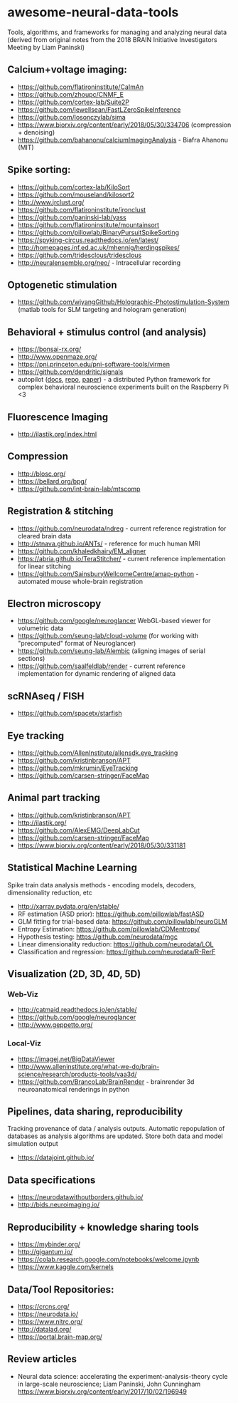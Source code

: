 # awesome-neural-data-tools
Tools, algorithms, and frameworks for managing and analyzing neural data (derived from original notes from the 2018 BRAIN Initiative Investigators Meeting by Liam Paninski)

## Calcium+voltage imaging:
* https://github.com/flatironinstitute/CaImAn 
* https://github.com/zhoupc/CNMF_E
* https://github.com/cortex-lab/Suite2P
* https://github.com/jewellsean/FastLZeroSpikeInference 
* https://github.com/losonczylab/sima 
* https://www.biorxiv.org/content/early/2018/05/30/334706 (compression + denoising)
* https://github.com/bahanonu/calciumImagingAnalysis - Biafra Ahanonu (MIT) 

## Spike sorting:
* https://github.com/cortex-lab/KiloSort 
* https://github.com/mouseland/kilosort2
* http://www.jrclust.org/ 
* https://github.com/flatironinstitute/ironclust
* https://github.com/paninski-lab/yass 
* https://github.com/flatironinstitute/mountainsort 
* https://github.com/pillowlab/BinaryPursuitSpikeSorting 
* https://spyking-circus.readthedocs.io/en/latest/
* http://homepages.inf.ed.ac.uk/mhennig/herdingspikes/
* https://github.com/tridesclous/tridesclous
* http://neuralensemble.org/neo/ - Intracellular recording

## Optogenetic stimulation
* https://github.com/wjyangGithub/Holographic-Photostimulation-System  (matlab tools for SLM targeting and hologram generation)

## Behavioral + stimulus control (and analysis)
* https://bonsai-rx.org/
* http://www.openmaze.org/  
* https://pni.princeton.edu/pni-software-tools/virmen 
* https://github.com/dendritic/signals
* autopilot ([docs](https://docs.auto-pi-lot.com), [repo](https://github.com/wehr-lab/autopilot), [paper](https://doi.org/10.1101/807693)) - a distributed Python framework for complex behavioral neuroscience experiments built on the Raspberry Pi <3

## Fluorescence Imaging
* http://ilastik.org/index.html

## Compression 
* http://blosc.org/
* https://bellard.org/bpg/
* https://github.com/int-brain-lab/mtscomp

## Registration & stitching
* https://github.com/neurodata/ndreg - current reference registration for cleared brain data
* http://stnava.github.io/ANTs/ - reference for much human MRI
* https://github.com/khaledkhairy/EM_aligner
* https://abria.github.io/TeraStitcher/ - current reference implementation for linear stitching
* https://github.com/SainsburyWellcomeCentre/amap-python - automated mouse whole-brain registration


## Electron microscopy
* https://github.com/google/neuroglancer WebGL-based viewer for volumetric data
* https://github.com/seung-lab/cloud-volume (for working with "precomputed" format of Neuroglancer)
* https://github.com/seung-lab/Alembic (aligning images of serial sections)
* https://github.com/saalfeldlab/render - current reference implementation for dynamic rendering of aligned data

## scRNAseq / FISH
* https://github.com/spacetx/starfish

## Eye tracking
* https://github.com/AllenInstitute/allensdk.eye_tracking
* https://github.com/kristinbranson/APT  
* https://github.com/mkrumin/EyeTracking 
* https://github.com/carsen-stringer/FaceMap 

## Animal part tracking
* https://github.com/kristinbranson/APT
* http://ilastik.org/ 
* https://github.com/AlexEMG/DeepLabCut 
* https://github.com/carsen-stringer/FaceMap 
* https://www.biorxiv.org/content/early/2018/05/30/331181

## Statistical Machine Learning
Spike train data analysis methods - encoding models, decoders, dimensionality reduction, etc
* http://xarray.pydata.org/en/stable/ 
* RF estimation (ASD prior): https://github.com/pillowlab/fastASD
* GLM fitting for trial-based data:  https://github.com/pillowlab/neuroGLM
* Entropy Estimation: https://github.com/pillowlab/CDMentropy/
* Hypothesis testing: https://github.com/neurodata/mgc
* Linear dimensionality reduction: https://github.com/neurodata/LOL
* Classification and regression: https://github.com/neurodata/R-RerF

## Visualization (2D, 3D, 4D, 5D)
### Web-Viz
* http://catmaid.readthedocs.io/en/stable/
* https://github.com/google/neuroglancer
* http://www.geppetto.org/ 
### Local-Viz
* https://imagej.net/BigDataViewer
* http://www.alleninstitute.org/what-we-do/brain-science/research/products-tools/vaa3d/
* https://github.com/BrancoLab/BrainRender - brainrender 3d neuroanatomical renderings in python

## Pipelines, data sharing, reproducibility
Tracking provenance of data / analysis outputs.  Automatic repopulation of databases as analysis algorithms are updated. Store both data and model simulation output
* https://datajoint.github.io/ 

## Data specifications
* https://neurodatawithoutborders.github.io/
* http://bids.neuroimaging.io/

## Reproducibility + knowledge sharing tools
* https://mybinder.org/
* http://gigantum.io/ 
* https://colab.research.google.com/notebooks/welcome.ipynb
* https://www.kaggle.com/kernels

## Data/Tool Repositories:
* https://crcns.org/
* https://neurodata.io/
* https://www.nitrc.org/
* http://datalad.org/ 
* https://portal.brain-map.org/

## Review articles
* Neural data science: accelerating the experiment-analysis-theory cycle in large-scale neuroscience; Liam Paninski, John Cunningham https://www.biorxiv.org/content/early/2017/10/02/196949 

